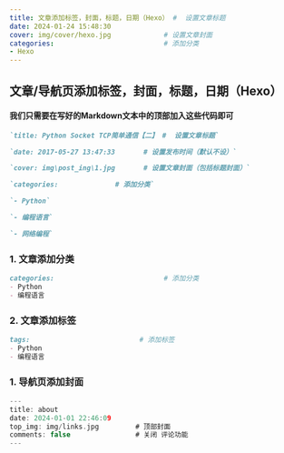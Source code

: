 ```yaml
---
title: 文章添加标签，封面，标题，日期（Hexo） #  设置文章标题
date: 2024-01-24 15:48:30
cover: img/cover/hexo.jpg             # 设置文章封面
categories:                           # 添加分类
- Hexo
---
```



## 文章/导航页添加标签，封面，标题，日期（Hexo）



#### 我们只需要在写好的Markdown文本中的顶部加入这些代码即可



```Markdown
`title: Python Socket TCP简单通信【二】 #  设置文章标题`

`date: 2017-05-27 13:47:33       # 设置发布时间（默认不设）`

`cover: img\post_ing\1.jpg       # 设置文章封面（包括标题封面）`

`categories:              # 添加分类`

`- Python`

`- 编程语言`

`- 网络编程`
```



### 1. 文章添加分类

```Markdown
categories:                           # 添加分类
- Python
- 编程语言
```



### 2. 文章添加标签

```Markdown
tags:                           # 添加标签
- Python
- 编程语言
```

### 1. 导航页添加封面

```c
---
title: about               
date: 2024-01-01 22:46:09       
top_img: img/links.jpg         # 顶部封面
comments: false                # 关闭 评论功能
--- 
```
